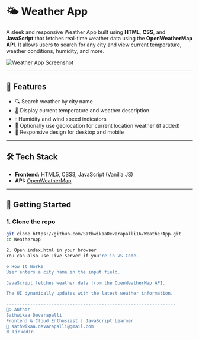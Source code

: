 # 🌤️ Weather App

A sleek and responsive Weather App built using **HTML**, **CSS**, and **JavaScript** that fetches real-time weather data using the **OpenWeatherMap API**. It allows users to search for any city and view current temperature, weather conditions, humidity, and more.

![Weather App Screenshot](screenshot.png) <!-- optional: add your screenshot -->

---

## 🌟 Features

- 🔍 Search weather by city name
- 🌡️ Display current temperature and weather description
- 💧 Humidity and wind speed indicators
- 📍 Optionally use geolocation for current location weather (if added)
- 📱 Responsive design for desktop and mobile

---

## 🛠️ Tech Stack

- **Frontend:** HTML5, CSS3, JavaScript (Vanilla JS)
- **API:** [OpenWeatherMap](https://openweathermap.org/api)

---

## 🚀 Getting Started

### 1. Clone the repo

```bash
git clone https://github.com/SathwikaaDevarapalli16/WeatherApp.git
cd WeatherApp

2. Open index.html in your browser
You can also use Live Server if you're in VS Code.

⚙️ How It Works
User enters a city name in the input field.

JavaScript fetches weather data from the OpenWeatherMap API.

The UI dynamically updates with the latest weather information.

----------------------------------------------------------------
🙋‍♀️ Author
Sathwikaa Devarapalli
Frontend & Cloud Enthusiast | JavaScript Learner
📧 sathwikaa.devarapalli@gmail.com
🌐 LinkedIn
